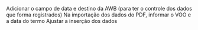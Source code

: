 Adicionar o campo de data e destino da AWB (para ter o controle dos dados que forma registrados)
Na importação dos dados do PDF, informar o VOO e a data do termo
Ajustar a inserção dos dados
